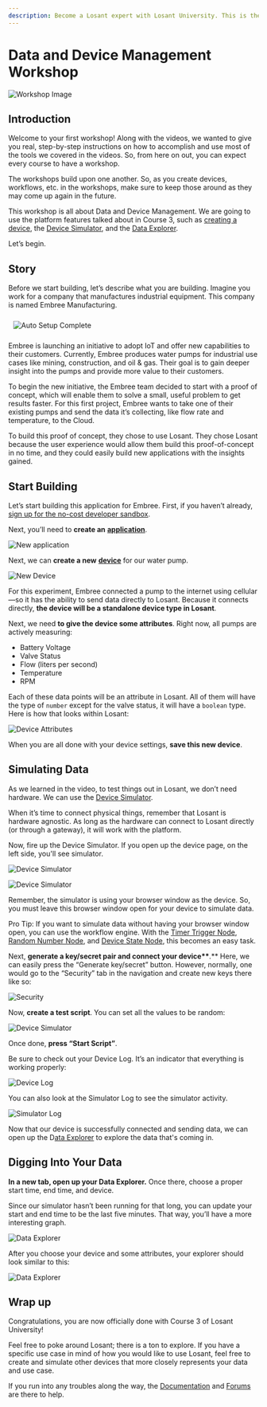 ```yaml
---
description: Become a Losant expert with Losant University. This is the Course Three Workshop on Data and Device Management.
---
```


# Data and Device Management Workshop

![Workshop Image](/images/university/workshop.jpg)

## Introduction

Welcome to your first workshop! Along with the videos, we wanted to give you real, step-by-step instructions on how to accomplish and use most of the tools we covered in the videos. So, from here on out, you can expect every course to have a workshop.

The workshops build upon one another. So, as you create devices, workflows, etc. in the workshops, make sure to keep those around as they may come up again in the future.

This workshop is all about Data and Device Management. We are going to use the platform features talked about in Course 3, such as [creating a device](/devices/overview/), the [Device Simulator](/devices/simulator/), and the [Data Explorer](/applications/data-explorer/).

Let’s begin.

## Story

Before we start building, let’s describe what you are building. Imagine you work for a company that manufactures industrial equipment. This company is named Embree Manufacturing.

<div class="slim-image-container"><img style="padding: 10px;" src="/images/university/course-three-workshop/embree-logo.png" alt="Auto Setup Complete" title="Auto Setup Complete" /></div>

Embree is launching an initiative to adopt IoT and offer new capabilities to their customers. Currently, Embree produces water pumps for industrial use cases like mining, construction, and oil & gas. Their goal is to gain deeper insight into the pumps and provide more value to their customers.

To begin the new initiative, the Embree team decided to start with a proof of concept, which will enable them to solve a small, useful problem to get results faster. For this first project, Embree wants to take one of their existing pumps and send the data it’s collecting, like flow rate and temperature, to the Cloud.

To build this proof of concept, they chose to use Losant. They chose Losant because the user experience would allow them build this proof-of-concept in no time, and they could easily build new applications with the insights gained.

## Start Building

Let’s start building this application for Embree. First, if you haven’t already, [sign up for the no-cost developer sandbox](https://app.losant.com/).

Next, you’ll need to **create an** [**application**](/applications/overview/).

![New application](/images/university/course-three-workshop/create-application.png)

Next, we can **create a new** [**device**](/devices/overview/) for our water pump.

![New Device](/images/university/course-three-workshop/create-device.png)

For this experiment, Embree connected a pump to the internet using cellular—so it has the ability to send data directly to Losant. Because it connects directly, **the device will be a standalone device type in Losant**.

Next, we need **to give the device some attributes**. Right now, all pumps are actively measuring:

* Battery Voltage
* Valve Status
* Flow (liters per second)
* Temperature
* RPM

Each of these data points will be an attribute in Losant. All of them will have the type of `number` except for the valve status, it will have a `boolean` type. Here is how that looks within Losant:

![Device Attributes](/images/university/course-three-workshop/device-attributes.png)

When you are all done with your device settings, **save this new device**.

## Simulating Data

As we learned in the video, to test things out in Losant, we don’t need hardware. We can use the [Device Simulator](/devices/simulator/).

When it’s time to connect physical things, remember that Losant is hardware agnostic. As long as the hardware can connect to Losant directly (or through a gateway), it will work with the platform.

Now, fire up the Device Simulator. If you open up the device page, on the left side, you'll see simulator.

![Device Simulator](/images/university/course-three-workshop/device-simulator-navigation.png)

![Device Simulator](/images/university/course-three-workshop/device-simulator-page.png)

Remember, the simulator is using your browser window as the device. So, you must leave this browser window open for your device to simulate data.

Pro Tip: If you want to simulate data without having your browser window open, you can use the workflow engine. With the [Timer Trigger Node](/workflows/triggers/timer/), [Random Number Node](/workflows/logic/random-number/), and [Device State Node](/workflows/outputs/device-state/), this becomes an easy task.

Next, **generate a key/secret pair and connect your device\*\***.\*\* Here, we can easily press the “Generate key/secret” button. However, normally, one would go to the “Security” tab in the navigation and create new keys there like so:

![Security](/images/university/course-three-workshop/security.png)

Now, **create a test script**. You can set all the values to be random:

![Device Simulator](/images/university/course-three-workshop/device-simulator-random.png)

Once done, **press “Start Script”**.

Be sure to check out your Device Log. It’s an indicator that everything is working properly:

![Device Log](/images/university/course-three-workshop/device-log.gif)

You can also look at the Simulator Log to see the simulator activity.

![Simulator Log](/images/university/course-three-workshop/simulator-log.png)

Now that our device is successfully connected and sending data, we can open up the D[ata Explorer](/applications/data-explorer/) to explore the data that's coming in.

## Digging Into Your Data

**In a new tab, open up your Data Explorer.** Once there, choose a proper start time, end time, and device.

Since our simulator hasn’t been running for that long, you can update your start and end time to be the last five minutes. That way, you’ll have a more interesting graph.

![Data Explorer](/images/university/course-three-workshop/data-explorer-settings.png)

After you choose your device and some attributes, your explorer should look similar to this:

![Data Explorer](/images/university/course-three-workshop/device-explorer-graph.png)

## Wrap up

Congratulations, you are now officially done with Course 3 of Losant University!

Feel free to poke around Losant; there is a ton to explore. If you have a specific use case in mind of how you would like to use Losant, feel free to create and simulate other devices that more closely represents your data and use case.

If you run into any troubles along the way, the [Documentation](/) and [Forums](https://forums.losant.com/) are there to help.
